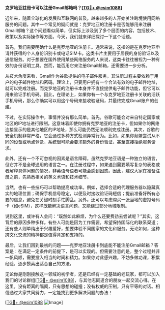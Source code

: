**克罗地亚註冊卡可以注册Gmail邮箱吗？[[TG💪+ @esim1088](https://t.me/s/esim1088)]**

近年来，随着全球化的发展和互联网的普及，越来越多的人开始关注跨境使用网络服务的问题。其中一个常见的疑问就是：克罗地亚的注册卡是否能够用来注册Gmail邮箱？这个问题看似简单，但实际上涉及到了多个层面的内容，包括技术、政策以及实际操作等方面。今天，我们就来详细探讨一下这个话题。

首先，我们需要明确什么是克罗地亚的注册卡。通常来说，这指的是在克罗地亚申请并获得的个人身份识别卡或电话SIM卡。这类卡片主要用于居民的身份验证以及通信服务。对于想要在国外使用某些网络服务的人来说，这类卡往往被视为一种有效的身份证明工具。然而，能否用它来注册Gmail邮箱，还需要进一步分析。

从技术角度来看，Gmail作为谷歌提供的电子邮件服务，其注册过程主要依赖于用户的电子邮件地址和密码。理论上，只要用户拥有一个合法有效的电子邮件地址，就可以完成注册。而克罗地亚的注册卡本身并不直接提供电子邮件功能，但它可以用来验证手机号码。因此，在理论上，如果你有一个与克罗地亚注册卡关联的活跃手机号码，那么你确实可以用这个号码来接收验证码，并最终完成Gmail账户的创建。

不过，在实际操作中，事情并没有那么简单。首先，谷歌可能会对来自特定国家或地区的IP地址进行限制。这意味着即使你拥有克罗地亚的注册卡，但如果你的网络连接显示的是其他地区的IP地址，那么可能仍然无法顺利完成注册。其次，谷歌的安全机制非常严格，它会通过多种方式检测异常行为。比如，如果你频繁尝试从不同的设备或地点登录，系统很可能会要求额外的身份验证，甚至直接拒绝服务请求。

此外，还有一个不可忽视的因素是语言障碍。虽然克罗地亚语是一种独立的语言，但它并不是全球通用的语言之一。在注册过程中，如果遇到需要填写复杂的表格或者解释具体问题的情况，非英语母语者可能会感到困惑。因此，建议大家在准备注册之前，先熟悉相关的英文术语和技术细节。

当然，也有一些技巧可以帮助提高成功率。例如，选择合适的代理服务器以隐藏真实的地理位置；确保手机信号稳定，以便及时接收验证码短信；提前准备好所有必要的信息，避免在关键时刻手忙脚乱。另外，还可以考虑购买一张当地的虚拟号码卡（如eSIM），这样既能解决语言问题，又能绕过部分地域限制。

说到这里，或许有人会问：“既然如此麻烦，为什么还要费劲去尝试呢？”其实，这背后的原因多种多样。有些人可能是因为工作需要，希望保持国际化的联系渠道；还有些人则单纯出于兴趣爱好，想要体验不同国家的文化和服务。无论如何，这种跨文化交流的精神都是值得肯定和支持的。

最后，让我们回到最初的问题——克罗地亚注册卡到底能不能注册Gmail邮箱？答案是：在满足一定条件的前提下，是可以实现的。但需要注意的是，整个过程并非一帆风顺，需要投入相当的时间和精力。如果你对此感兴趣，不妨多做功课，积累经验，逐步摸索出适合自己的方法。

无论你是刚刚接触这一领域的初学者，还是已经有一定基础的老玩家，都可以加入我们的讨论群组[[TG💪+ @esim1088](https://t.me/s/esim1088)]，与其他志同道合的朋友一起交流心得。在这里，没有距离的隔阂，只有思想的碰撞；没有权威的压制，只有平等的对话。相信通过大家共同努力，一定能找到更多解决问题的办法！

[[TG💪+ @esim1088](https://t.me/s/esim1088) ![Image](https://i.postimg.cc/4NQfJmqS/Snipaste-2025-05-13-00-14-12.png)]